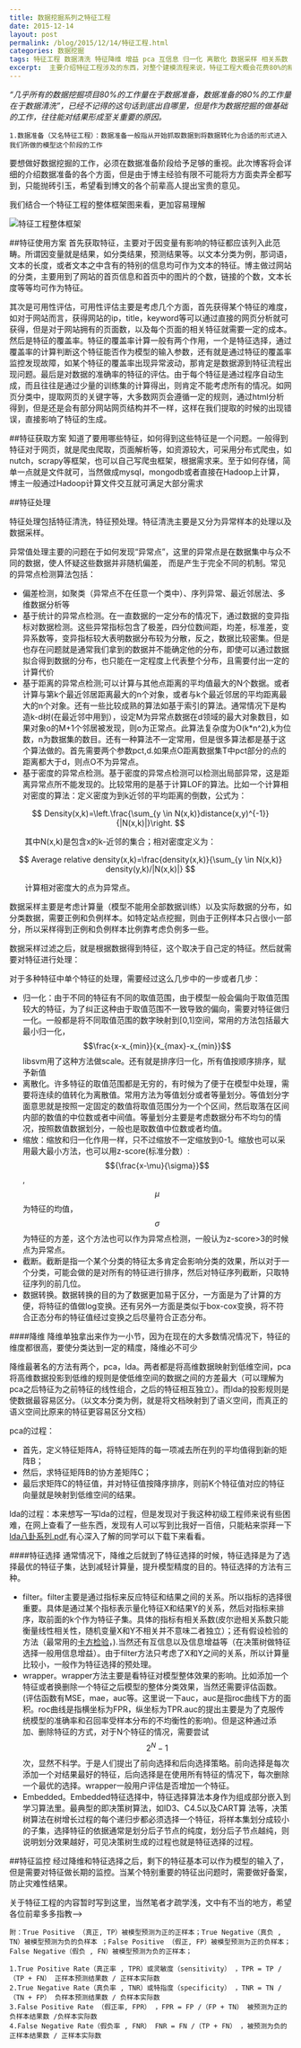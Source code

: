 ```yaml
---
title: 数据挖掘系列之特征工程
date: 2015-12-14
layout: post
permalink: /blog/2015/12/14/特征工程.html
categories: 数据挖掘
tags: 特征工程 数据清洗 特征降维 增益 pca 互信息 归一化 离散化 数据采样 相关系数 卡方检验
excerpt:  主要介绍特征工程涉及的东西，对整个建模流程来说，特征工程大概会花费80%的精力
---
```


*“几乎所有的数据挖掘项目80%的工作量在于数据准备，数据准备的80%的工作量在于数据清洗”，已经不记得的这句话到底出自哪里，但是作为数据挖掘的做基础的工作，往往能对结果形成至关重要的原因。*
    
    1.数据准备（又名特征工程）：数据准备一般指从开始抓取数据到将数据转化为合适的形式进入我们所做的模型这个阶段的工作

要想做好数据挖掘的工作，必须在数据准备阶段给予足够的重视。此次博客将会详细的介绍数据准备的各个方面，但是由于博主经验有限不可能将方方面卖弄全都写到，只能抛砖引玉，希望看到博文的各个前辈高人提出宝贵的意见。

我们结合一个特征工程的整体框架图来看，更加容易理解

![特征工程整体框架](http://superashan.github.io/images/20151214150719_chactor.jpg)

##特征使用方案
首先获取特征，主要对于因变量有影响的特征都应该列入此范畴。所谓因变量就是结果，如分类结果，预测结果等。以文本分类为例，那词语，文本的长度，或者文本之中含有的特别的信息均可作为文本的特征。博主做过网站的分类，主要用到了网站的首页信息和首页中的图片的个数，链接的个数，文本长度等等均可作为特征。

其次是可用性评估，可用性评估主要是考虑几个方面，首先获得某个特征的难度，如对于网站而言，获得网站的ip，title，keyword等可以通过直接的网页分析就可获得，但是对于网站拥有的页面数，以及每个页面的相关特征就需要一定的成本。然后是特征的覆盖率。特征的覆盖率计算一般有两个作用，一个是特征选择，通过覆盖率的计算判断这个特征能否作为模型的输入参数，还有就是通过特征的覆盖率监控发现故障，如某个特征的覆盖率出现异常波动，那肯定是数据源到特征流程出现问题。最后是对数据的准确率的特征的评估。由于每个特征是通过程序自动生成，而且往往是通过少量的训练集的计算得出，则肯定不能考虑所有的情况。如网页分类中，提取网页的关键字等，大多数网页会遵循一定的规则，通过html分析得到，但是还是会有部分网站网页结构并不一样，这样在我们提取的时候的出现错误，直接影响了特征的生成。

##特征获取方案
知道了要用哪些特征，如何得到这些特征是一个问题。一般得到特征对于网页，就是爬虫爬取，页面解析等，如资源较大，可采用分布式爬虫，如nutch，scrapy等框架，也可以自己写爬虫框架，根据需求来。至于如何存储，简单一点就是文件就可，当然做成mysql，mongodb或者直接在Hadoop上计算，博主一般通过Hadoop计算文件交互就可满足大部分需求

##特征处理

特征处理包括特征清洗，特征预处理。特征清洗主要是又分为异常样本的处理以及数据采样。

异常值处理主要的问题在于如何发现“异常点”，这里的异常点是在数据集中与众不同的数据，使人怀疑这些数据并非随机偏差， 而是产生于完全不同的机制。常见的异常点检测算法包括：

- 偏差检测，如聚类（异常点不在任意一个类中）、序列异常、最近邻居法、多维数据分析等
- 基于统计的异常点检测。在一直数据的一定分布的情况下，通过数据的变异指标对数据检测。这些异常指标包含了极差，四分位数间距，均差，标准差，变异系数等，变异指标较大表明数据分布较为分散，反之，数据比较密集。但是也存在问题就是通常我们拿到的数据并不能确定他的分布，即使可以通过数据拟合得到数据的分布，也只能在一定程度上代表整个分布，且需要付出一定的计算代价
- 基于距离的异常点检测;可以计算与其他点距离的平均值最大的N个数据。或者计算与第k个最近邻居距离最大的n个对象，或者与k个最近邻居的平均距离最大的n个对象。还有一些比较成熟的算法如基于索引的算法。通常情况下是构造k-d树(在最近邻中用到），设定M为异常点数据在d领域的最大对象数目，如果对象o的M+1个邻居被发现，则o为正常点。此算法复杂度为O(k*n^2),k为位数，n为数据集的数目。还有一种算法不一定常用，但是很多算法都是基于这个算法做的。首先需要两个参数pct,d.如果点O距离数据集T中pct部分的点的距离都大于d，则点O不为异常点。
- 基于密度的异常点检测。基于密度的异常点检测可以检测出局部异常，这是距离异常点所不能发现的。比较常用的是基于计算LOF的算法。比如一个计算相对密度的算法：定义密度为到k近邻的平均距离的倒数，公式为：

$$
Density(x,k)=\left.\frac{\sum_{y \in N(x,k)}distance(x,y)^{-1}}{|N(x,k)|}\right.
$$

&#160; &#160; &#160; &#160;其中N(x,k)是包含x的k-近邻的集合；相对密度定义为：

$$
Average relative density(x,k)=\frac{density(x,k)}{\sum_{y \in N(x,k)} density(y,k)/|N(x,k)|}
$$

&#160; &#160; &#160; &#160;计算相对密度大的点为异常点。

数据采样主要是考虑计算量（模型不能用全部数据训练）以及实际数据的分布，如分类数据，需要正例和负例样本。如特定站点挖掘，则由于正例样本只占很小一部分，所以采样得到正例和负例样本比例靠考虑负例多一些。

数据采样过滤之后，就是根据数据得到特征，这个取决于自己定的特征。然后就需要对特征进行处理：

对于多种特征中单个特征的处理，需要经过这么几步中的一步或者几步：

- 归一化：由于不同的特征有不同的取值范围，由于模型一般会偏向于取值范围较大的特征，为了纠正这种由于取值范围不一致导致的偏向，需要对特征做归一化。一般都是将不同取值范围的数字映射到[0,1]空间，常用的方法包括最大最小归一化，$$\frac{x-x_{min}}{x_{max}-x_{min}}$$libsvm用了这种方法做scale。还有就是排序归一化，所有值按顺序排序，赋予新值
- 离散化。许多特征的取值范围都是无穷的，有时候为了便于在模型中处理，需要将连续的值转化为离散值。常用方法为等值划分或者等量划分。等值划分字面意思就是按照一定固定的数值将取值范围分为一个个区间，然后取落在区间内部的数值的中位数或者中间值。等量划分主要是考虑数据分布不均匀的情况，按照数值数据划分，一般也是取数值中位数或者均值。
- 缩放：缩放和归一化作用一样，只不过缩放不一定缩放到0-1。缩放也可以采用最大最小方法，也可以用z-score(标准分数）:$${\frac{x-\mu}{\sigma}}$$,$$\mu$$为特征的均值，$$\sigma$$为特征的方差，这个方法也可以作为异常点检测，一般认为z-score>3的时候点为异常点。
- 截断。截断是指一个某个分类的特征太多肯定会影响分类的效果，所以对于一个分类，可能会做的是对所有的特征进行排序，然后对特征序列截断，只取特征序列的前几位。
- 数据转换。数据转换的目的为了数据更加易于区分，一方面是为了计算的方便，将特征的值做log变换。还有另外一方面是类似于box-cox变换，将不符合正态分布的特征值经过变换之后尽量符合正态分布。

####降维
降维单独拿出来作为一小节，因为在现在的大多数情况情况下，特征的维度都很高，要使分类达到一定的精度，降维必不可少

降维最著名的方法有两个，pca，lda。两者都是将高维数据映射到低维空间，pca将高维数据投影到低维的规则是使低维空间的数据之间的方差最大（可以理解为pca之后特征为之前特征的线性组合，之后的特征相互独立）。而lda的投影规则是使数据最容易区分。（以文本分类为例，就是将文档映射到了语义空间，而真正的语义空间比原来的特征更容易区分文档）

pca的过程：

- 首先，定义特征矩阵A，将特征矩阵的每一项减去所在列的平均值得到新的矩阵B；
- 然后，求特征矩阵B的协方差矩阵C；
- 最后求矩阵C的特征值，并对特征值按降序排序，则前K个特征值对应的特征向量就是映射到低维空间的结果。

lda的过程：本来想写一写lda的过程，但是发现对于我这种初级工程师来说有些困难，在网上查看了一些东西，发现有人可以写到比我好一百倍，只能粘来崇拜一下[lda八卦系列.pdf](http://vdisk.weibo.com/s/q0sGh/1360334108?utm_source=weibolife),有心深入了解的同学可以下载下来看看。

####特征选择
通常情况下，降维之后就到了特征选择的时候，特征选择是为了选择最优的特征子集，达到减轻计算量，提升模型精度的目的。特征选择的方法有三种。

- filter。filter主要是通过指标来反应特征和结果之间的关系。所以指标的选择很重要。具体是通过某个指标表示量化特征X和结果Y的关系，然后对指标来排序，取前面的k个作为特征子集。具体的指标有相关系数(皮尔逊相关系数只能衡量线性相关性，随机变量X和Y不相关并不意味二者独立）；还有假设检验的方法（最常用的[卡方检验](http://wiki.mbalib.com/wiki/%E5%8D%A1%E6%96%B9%E6%A3%80%E9%AA%8C)，).当然还有互信息以及信息增益等（在决策树做特征选择一般用信息增益）。由于filter方法只考虑了X和Y之间的关系，所以计算量比较小，一般作为特征选择的预处理。
- wrapper。wrapper方法主要是看特征对模型整体效果的影响。比如添加一个特征或者换删除一个特征之后模型的整体分类效果，当然还需要评估函数。(评估函数有MSE，mae，auc等。这里说一下auc，auc是指roc曲线下方的面积。roc曲线是指横坐标为FPR，纵坐标为TPR.auc的提出主要是为了克服传统模型的准确率和召回率受样本分布的不均衡性的影响)。但是这种通过添加、删除特征的方式，对于N个特征的情况，需要尝试$$2^N-1$$次，显然不科学。于是人们提出了前向选择和后向选择策略。前向选择是每次添加一个对结果最好的特征，后向选择是在使用所有特征的情况下，每次删除一个最优的选择。wrapper一般用户评估是否增加一个特征。
- Embedded。Embedded特征选择中，特征选择算法本身作为组成部分嵌入到学习算法里。最典型的即决策树算法，如ID3、C4.5以及CART算
法等，决策树算法在树增长过程的每个递归步都必须选择一个特征，将样本集划分成较小的子集，选择特征的依据通常是划分后子节点的纯度，划分后子节点越纯，则说明划分效果越好，可见决策树生成的过程也就是特征选择的过程。

##特征监控
经过降维和特征选择之后，剩下的特征基本可以作为模型的输入了，但是需要对特征做长期的监控。当某个特别重要的特征出问题时，需要做好备案，防止灾难性结果。

关于特征工程的内容暂时写到这里，当然笔者才疏学浅，文中有不当的地方，希望各位前辈多多指教-->


    附：True Positive （真正, TP）被模型预测为正的正样本；True Negative（真负 , TN）被模型预测为负的负样本 ；False Positive （假正, FP）被模型预测为正的负样本；False Negative（假负 , FN）被模型预测为负的正样本；

    1.True Positive Rate（真正率 , TPR）或灵敏度（sensitivity） ，TPR = TP /（TP + FN） 正样本预测结果数 / 正样本实际数
    2.True Negative Rate（真负率 , TNR）或特指度（specificity） ，TNR = TN /（TN + FP） 负样本预测结果数 / 负样本实际数 
    3.False Positive Rate （假正率, FPR） ，FPR = FP /（FP + TN） 被预测为正的负样本结果数 /负样本实际数 
    4.False Negative Rate（假负率 , FNR） FNR = FN /（TP + FN） ，被预测为负的正样本结果数 / 正样本实际数



